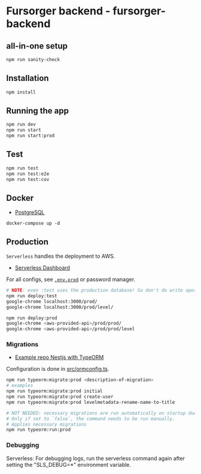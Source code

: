 # Fursorger backend - fursorger-backend

## all-in-one setup

```bash
npm run sanity-check
```

## Installation

```bash
npm install
```

## Running the app

```bash
npm run dev
npm run start
npm run start:prod
```

## Test

```bash
npm run test
npm run test:e2e
npm run test:cov
```

## Docker

-   [PostgreSQL](https://hub.docker.com/_/postgres)

`docker-compose up -d`

## Production

`Serverless` handles the deployment to AWS.

-   [Serverless Dashboard](https://dashboard.serverless.com/tenants/prosingularity/applications/fursorger-backend/overview/service)

For all configs, see [`.env.prod`](./.env.prod) or password manager.

```bash
# NOTE: even :test uses the production database! So don't do write operations
npm run deploy:test
google-chrome localhost:3000/prod/
google-chrome localhost:3000/prod/level/

npm run deploy:prod
google-chrome <aws-provided-api>/prod/prod/
google-chrome <aws-provided-api>/prod/prod/level
```

### Migrations

-   [Example repo Nestjs with TypeORM](https://github.com/ambroiseRabier/typeorm-nestjs-migration-example)

Configuration is done in [src/ormconfig.ts](src/ormconfig.ts).

```bash
npm run typeorm:migrate:prod <description-of-migration>
# examples
npm run typeorm:migrate:prod initial
npm run typeorm:migrate:prod create-user
npm run typeorm:migrate:prod levelmetadata-rename-name-to-title

# NOT NEEDED: necessary migrations are run automatically on startup due to `migrationsRun: true`.
# Only if set to `false`, the command needs to be run manually.
# Applies necessary migrations
npm run typeorm:run:prod
```

### Debugging

Serverless: For debugging logs, run the serverless command again after setting the "SLS_DEBUG=\*" environment variable.
